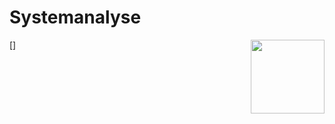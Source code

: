 # Systemanalyse

[<img src="https://cdn.rawgit.com/Siilwyn/awesome-pixel-art/1d81c507/sheep-timelapse.gif" align="right" width="118">]
